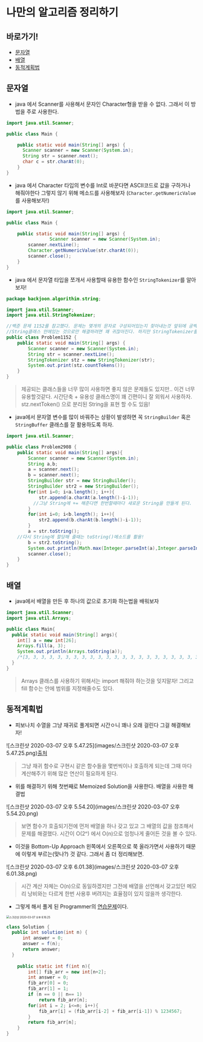 # 나만의 알고리즘 정리하기

## 바로가기!

- [문자열](#문자열)
- [배열](#배열)
- [동적계획법](#동적계획법)



## 문자열

- java 에서 Scanner를 사용해서 문자인 Character형을 받을 수 없다. 그래서 이 방법을 주로 사용한다.

```java
import java.util.Scanner;

public class Main {

	public static void main(String[] args) {
      Scanner scanner = new Scanner(System.in);
      String str = scanner.next();
      char c = str.charAt(0);
	}
}
```



- java 에서 Character 타입의 변수를 Int로 바꾼다면 ASCII코드로 값을 구하거나 해줘야한다 그렇지 않기 위해 메소드를 사용해보자 (`Character.getNumericValue`를 사용해보자!)

```java
import java.util.Scanner;

public class Main {

	public static void main(String[] args) {
				Scanner scanner = new Scanner(System.in);
        scanner.nextLine();
        Character.getNumericValue(str.charAt(0));
        scanner.close();
	}
}
```



- java 에서 문자열 타입을 쪼개서 사용할때 유용한 함수인 `StringTokenizer`를 알아보자!

```java
package backjoon.algorithim.string;

import java.util.Scanner;
import java.util.StringTokenizer;

//백준 문제 1152를 참고했다. 문제는 몇개의 문자로 구성되어있는지 찾아내는것 앞뒤에 공백을 들어갈수도 있어서 
//String클래스 안에있는 것으로만 해결하려면 꽤 귀찮아진다. 하지만 StringTokenizer를 사용하면..? 한방해결.
public class Problem1152 {
	public static void main(String[] args) {
		Scanner scanner = new Scanner(System.in);
		String str = scanner.nextLine();
		StringTokenizer stz = new StringTokenizer(str);
		System.out.print(stz.countTokens());
	}
}

```

> 제공되는 클래스들을 너무 많이 사용하면 좋지 않은 문제들도 있지만.. 이건 너무 유용할것같다. 시간단축 + 유용성 클래스명이 꽤 긴편이니 잘 외워서 사용하자. stz.nextToken() 으로 분리된 String을 표현 할 수도 있음!



- java에서 문자열 변수를 많이 바꿔주는 상황이 발생하면 꼭 `StringBuilder` 혹은 `StringBuffer` 클래스를 잘 활용하도록 하자.

```java
import java.util.Scanner;

public class Problem2908 {
	public static void main(String[] args){
        Scanner scanner = new Scanner(System.in);
        String a,b;
        a = scanner.next();
        b = scanner.next();
        StringBuilder str = new StringBuilder();
        StringBuilder str2 = new StringBuilder();
        for(int i=0; i<a.length(); i++){
            str.append(a.charAt(a.length()-i-1));
          //그냥 String에 += 해준다면 한번할때마다 새로운 String을 만들게 된다.
        }
        for(int i=0; i<b.length(); i++){
            str2.append(b.charAt(b.length()-i-1));
        }
        a = str.toString();
    //다시 String에 할당해 줄때는 toString()메소드를 활용!
        b = str2.toString();
        System.out.println(Math.max(Integer.parseInt(a),Integer.parseInt(b)));
        scanner.close();
    }
}
```



## 배열

- java에서 배열을 만든 후 하나의 값으로 초기화 하는법을 배워보자

```java
import java.util.Scanner;
import java.util.Arrays;

public class Main{
  public static void main(String[] args){
    int[] a = new int[26];
    Arrays.fill(a, 3);
    System.out.println(Arrays.toString(a));
    /*[3, 3, 3, 3, 3, 3, 3, 3, 3, 3, 3, 3, 3, 3, 3, 3, 3, 3, 3, 3, 3, 3, 3, 3, 3, 3]*/
  }
}
```

> Arrays 클래스를 사용하기 위해서는 import 해줘야 하는것을 잊지말자! 그리고 fill 함수는 안에 범위를 지정해줄수도 있다.



## 동적계획법

- 피보나치 수열을 그냥 재귀로 풀게되면 시간ㅇ니 꽤나 오래 걸린다 그걸 해결해보자!

![스크린샷 2020-03-07 오후 5.47.25](images/스크린샷 2020-03-07 오후 5.47.25.png)[출처](https://youtu.be/vYquumk4nWw?list=PLBZBJbE_rGRU5PrgZ9NBHJwcaZsNpf8yD)

> 그냥 재귀 함수로 구현시 같은 함수들을 몇번씩이나 호출하게 되는데 그때 마다 계산해주기 위해 많은 연산이 필요하게 된다.

- 위를 해결하기 위해 첫번째로 Memoized Solution을 사용한다. 배열을 사용한 해결법

![스크린샷 2020-03-07 오후 5.54.20](images/스크린샷 2020-03-07 오후 5.54.20.png)

> 보면 함수가 호출되기전에 먼저 배열을 하나 갖고 있고 그 배열의 값을 참조해서 문제를 해결했다. 시간이 O(2ⁿ) 에서 O(n)으로 엄청나게 줄어든 것을 볼 수 있다.

- 이것을 Bottom-Up Approach 왼쪽에서 오른쪽으로 쭉 올라가면서 사용하기 때문에 이렇게 부르는(맞나?) 것 같다. 그래서 좀 더 정리해보면.

![스크린샷 2020-03-07 오후 6.01.38](images/스크린샷 2020-03-07 오후 6.01.38.png)

> 시간 계산 자체는 O(n)으로 동일하겠지만 그전에 배열을 선언해서 갖고있던 메모리 낭비와는 다르게 한번 사용후 버려지는 효율점이 있지 않을까 생각한다.



- 그렇게 해서 풀게 된 Programmer의 [연습문제](https://programmers.co.kr/learn/courses/30/lessons/12945)이다. 

<img src="images/스크린샷 2020-03-07 오후 6.16.25.png" alt="스크린샷 2020-03-07 오후 6.16.25" style="zoom:50%;" />

```java
class Solution {
  public int solution(int n) {
      int answer = 0;
      answer = f(n);
      return answer;
  }
    
    public static int f(int n){
        int[] fib_arr = new int[n+2];
        int answer = 0;
        fib_arr[0] = 0;
        fib_arr[1] = 1;
        if (n == 0 || n== 1)
            return fib_arr[n];
        for(int i = 2; i<=n; i++){
            fib_arr[i] = (fib_arr[i-2] + fib_arr[i-1]) % 1234567;
        }
        return fib_arr[n];
    }
}
```

